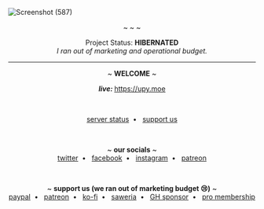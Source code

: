 ![Screenshot (587)](https://github.com/upydotmoe/.github/assets/7555972/d7c5923f-9913-43b7-bf64-cfe9b6e5d03d)

<p align="center">~ ~ ~</p>

<p align="center">
  Project Status: <b>HIBERNATED</b><br>
  <i>I ran out of marketing and operational budget.</i>
</p>

<hr>

<p align="center">
  ~ <b>WELCOME</b> ~
</p>

<p align="center">
<b><i>live: </i></b><a target="_blank" href="https://upy.moe">https://upy.moe</a>

</p>
<br>
<p align="center">
<!--   <a target="_blank" href="https://card.upy.moe">user profile card</a>&nbsp; • &nbsp; -->
<!--   <a target="_blank" href="https://dev.upy.moe">community dev space</a>&nbsp; • &nbsp; -->
  <a target="_blank" href="https://upy.betteruptime.com/">server status</a>&nbsp; • &nbsp;
  <a target="_blank" href="https://upy.moe/support-us">support us</a>
</p>

<br>

<p align="center">
  ~ <b>our socials</b> ~
  <br>
  <a target="_blank" href="https://twitter.com/upydotmoe">twitter</a>&nbsp; • &nbsp;
  <a target="_blank" href="https://facebook.com/upydotmoe">facebook</a>&nbsp; • &nbsp;
  <a target="_blank" href="https://instagram.com/upy.moe">instagram</a>&nbsp; • &nbsp;
  <a target="_blank" href="https://patreon.com/upydotmoe">patreon</a>
  <!-- <a target="_blank" href="#">discord</a> -->
</p>

<br>

<p align="center">
  ~ <b>support us (we ran out of marketing budget 😢)</b> ~
  <br>
  <a target="_blank" href="https://www.paypal.com/paypalme/noric1902">paypal</a>&nbsp; • &nbsp;
  <a target="_blank" href="https://patreon.com/upydotmoe">patreon</a>&nbsp; • &nbsp;
  <a target="_blank" href="https://ko-fi.com/upydotmoe">ko-fi</a>&nbsp; • &nbsp;
  <a target="_blank" href="https://saweria.co/upydotmoe">saweria</a>&nbsp; • &nbsp;
  <a target="_blank" href="https://github.com/sponsors/upydotmoe">GH sponsor</a>&nbsp; • &nbsp;
  <a target="_blank" href="https://upy.moe/pro">pro membership</a>
</p>
